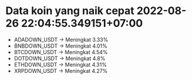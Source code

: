 # Data koin yang naik cepat 2022-08-26 22:04:55.349151+07:00

* ADADOWN_USDT -> Meningkat 3.33%
* BNBDOWN_USDT -> Meningkat 4.01%
* BTCDOWN_USDT -> Meningkat 4.54%
* DOTDOWN_USDT -> Meningkat 4.8%
* ETHDOWN_USDT -> Meningkat 4.31%
* XRPDOWN_USDT -> Meningkat 4.27%
